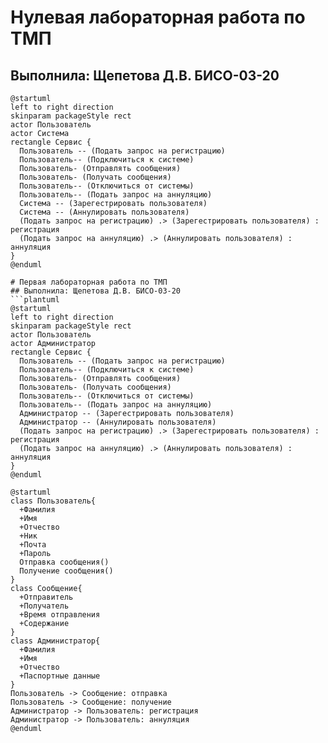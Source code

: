 # Нулевая лабораторная работа по ТМП

## Выполнила: Щепетова Д.В. БИСО-03-20

```plantuml
@startuml
left to right direction
skinparam packageStyle rect
actor Пользователь
actor Система
rectangle Сервис {
  Пользователь -- (Подать запрос на регистрацию)
  Пользователь-- (Подключиться к системе)
  Пользователь- (Отправлять сообщения)
  Пользователь- (Получать сообщения)
  Пользователь-- (Отключиться от системы)
  Пользователь-- (Подать запрос на аннуляцию)
  Система -- (Зарегестрировать пользователя)
  Система -- (Аннулировать пользователя)
  (Подать запрос на регистрацию) .> (Зарегестрировать пользователя) : регистрация
  (Подать запрос на аннуляцию) .> (Аннулировать пользователя) : аннуляция
}
@enduml

# Первая лабораторная работа по ТМП
## Выполнила: Щепетова Д.В. БИСО-03-20
```plantuml
@startuml
left to right direction
skinparam packageStyle rect
actor Пользователь
actor Администратор
rectangle Сервис {
  Пользователь -- (Подать запрос на регистрацию)
  Пользователь-- (Подключиться к системе)
  Пользователь- (Отправлять сообщения)
  Пользователь- (Получать сообщения)
  Пользователь-- (Отключиться от системы)
  Пользователь-- (Подать запрос на аннуляцию)
  Администратор -- (Зарегестрировать пользователя)
  Администратор -- (Аннулировать пользователя)
  (Подать запрос на регистрацию) .> (Зарегестрировать пользователя) : регистрация
  (Подать запрос на аннуляцию) .> (Аннулировать пользователя) : аннуляция
}
@enduml

@startuml 
class Пользователь{
  +Фамилия
  +Имя
  +Отчество
  +Ник
  +Почта
  +Пароль
  Отправка сообщения()
  Получение сообщения()
}
class Сообщение{
  +Отправитель
  +Получатель
  +Время отправления
  +Содержание
}
class Администратор{
  +Фамилия
  +Имя
  +Отчество
  +Паспортные данные
}
Пользователь -> Сообщение: отправка
Пользователь -> Сообщение: получение
Администратор -> Пользователь: регистрация
Администратор -> Пользователь: аннуляция
@enduml
